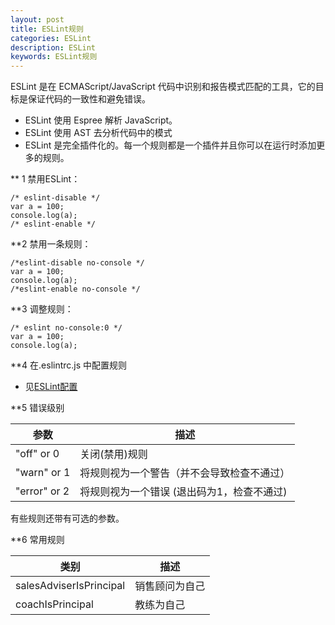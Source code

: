 ```yaml
---
layout: post
title: ESLint规则
categories: ESLint
description: ESLint
keywords: ESLint规则
---
```


ESLint 是在 ECMAScript/JavaScript 代码中识别和报告模式匹配的工具，它的目标是保证代码的一致性和避免错误。

* ESLint 使用 Espree 解析 JavaScript。
* ESLint 使用 AST 去分析代码中的模式
* ESLint 是完全插件化的。每一个规则都是一个插件并且你可以在运行时添加更多的规则。

** 1 禁用ESLint：
```
/* eslint-disable */
var a = 100;
console.log(a);
/* eslint-enable */
```

**2 禁用一条规则：
```
/*eslint-disable no-console */
var a = 100;
console.log(a);
/*eslint-enable no-console */
```

**3 调整规则：
```
/* eslint no-console:0 */
var a = 100;
console.log(a);
```
**4 在.eslintrc.js 中配置规则
* 见[ESLint配置]()

**5 错误级别

| 参数       | 描述            |
| ----------| --------------  |
| "off" or 0 | 关闭(禁用)规则   |
| "warn" or 1 | 将规则视为一个警告（并不会导致检查不通过） |
| "error" or 2 | 将规则视为一个错误 (退出码为1，检查不通过)  |
有些规则还带有可选的参数。

**6 常用规则

| 类别 | 描述 |
| --- | --- |
| salesAdviserIsPrincipal | 销售顾问为自己 |
| coachIsPrincipal | 教练为自己 |

